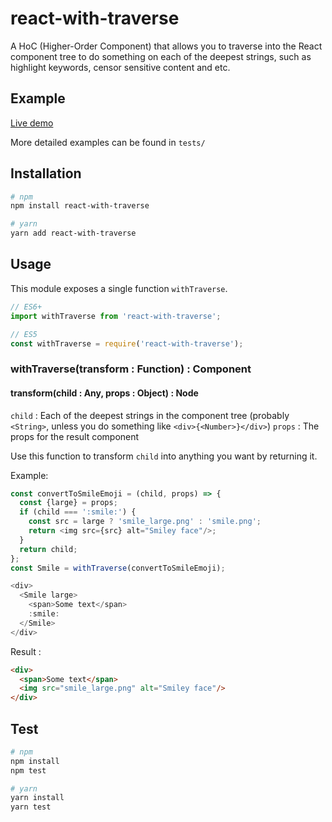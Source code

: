 # react-with-traverse
A HoC (Higher-Order Component) that allows you to traverse into the React component tree to do something on each of the deepest strings, such as highlight keywords, censor sensitive content and etc.

## Example
[Live demo](https://runkit.com/kitce/react-with-traverse-demo)

More detailed examples can be found in `tests/`
## Installation
```bash
# npm
npm install react-with-traverse

# yarn
yarn add react-with-traverse
```
## Usage
This module exposes a single function `withTraverse`.
```javascript
// ES6+
import withTraverse from 'react-with-traverse';

// ES5
const withTraverse = require('react-with-traverse');
```
### withTraverse(transform : Function) : Component
#### transform(child : Any, props : Object) : Node

`child` : Each of the deepest strings in the component tree (probably `<String>`, unless you do something like `<div>{<Number>}</div>`)
`props`  : The props for the result component

Use this function to transform `child` into anything you want by returning it.

Example:
```javascript
const convertToSmileEmoji = (child, props) => {
  const {large} = props;
  if (child === ':smile:') {
    const src = large ? 'smile_large.png' : 'smile.png';
    return <img src={src} alt="Smiley face"/>;
  }
  return child;
};
const Smile = withTraverse(convertToSmileEmoji);

<div>
  <Smile large>
    <span>Some text</span>
    :smile:
  </Smile>
</div>
```
Result :
```html
<div>
  <span>Some text</span>
  <img src="smile_large.png" alt="Smiley face"/>
</div>
```

## Test
```bash
# npm
npm install
npm test

# yarn
yarn install
yarn test
